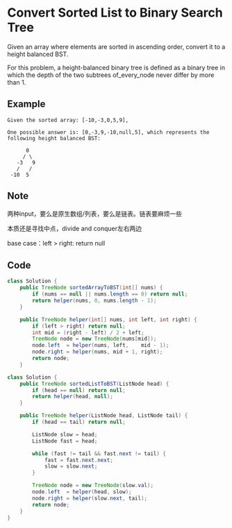 # Convert Sorted List to Binary Search Tree

Given an array where elements are sorted in ascending order, convert it to a height balanced BST.

For this problem, a height-balanced binary tree is defined as a binary tree in which the depth of the two subtrees of_every_node never differ by more than 1.

## **Example**

```
Given the sorted array: [-10,-3,0,5,9],

One possible answer is: [0,-3,9,-10,null,5], which represents the following height balanced BST:

      0
     / \
   -3   9
   /   /
 -10  5
```

## Note

两种input，要么是原生数组/列表，要么是链表。链表要麻烦一些

本质还是寻找中点，divide and conquer左右两边

base case：left > right: return null

## Code

```java
class Solution {
    public TreeNode sortedArrayToBST(int[] nums) {
        if (nums == null || nums.length == 0) return null;
        return helper(nums, 0, nums.length - 1);
    }

    public TreeNode helper(int[] nums, int left, int right) {
        if (left > right) return null;
        int mid = (right - left) / 2 + left;
        TreeNode node = new TreeNode(nums[mid]);
        node.left  = helper(nums, left,    mid - 1);
        node.right = helper(nums, mid + 1, right);
        return node;
    }
```

```java
class Solution {
    public TreeNode sortedListToBST(ListNode head) {
        if (head == null) return null;
        return helper(head, null);
    }

    public TreeNode helper(ListNode head, ListNode tail) {
        if (head == tail) return null;        

        ListNode slow = head;
        ListNode fast = head;

        while (fast != tail && fast.next != tail) {
            fast = fast.next.next;
            slow = slow.next;
        }

        TreeNode node = new TreeNode(slow.val);
        node.left  = helper(head, slow);
        node.right = helper(slow.next, tail);
        return node;
    }
}
```
